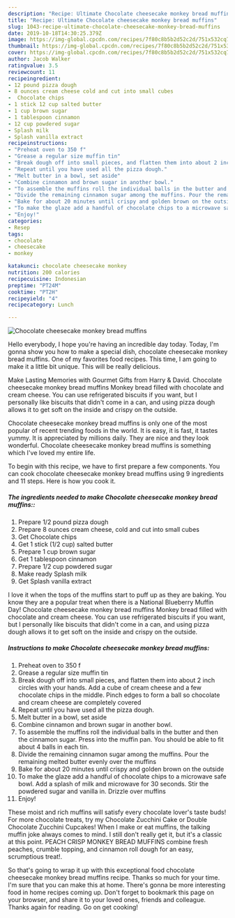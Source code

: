```yaml
---
description: "Recipe: Ultimate Chocolate cheesecake monkey bread muffins"
title: "Recipe: Ultimate Chocolate cheesecake monkey bread muffins"
slug: 1043-recipe-ultimate-chocolate-cheesecake-monkey-bread-muffins
date: 2019-10-18T14:30:25.379Z
image: https://img-global.cpcdn.com/recipes/7f80c8b5b2d52c2d/751x532cq70/chocolate-cheesecake-monkey-bread-muffins-recipe-main-photo.jpg
thumbnail: https://img-global.cpcdn.com/recipes/7f80c8b5b2d52c2d/751x532cq70/chocolate-cheesecake-monkey-bread-muffins-recipe-main-photo.jpg
cover: https://img-global.cpcdn.com/recipes/7f80c8b5b2d52c2d/751x532cq70/chocolate-cheesecake-monkey-bread-muffins-recipe-main-photo.jpg
author: Jacob Walker
ratingvalue: 3.5
reviewcount: 11
recipeingredient:
- 12 pound pizza dough
- 8 ounces cream cheese cold and cut into small cubes
-  Chocolate chips
- 1 stick 12 cup salted butter
- 1 cup brown sugar
- 1 tablespoon cinnamon
- 12 cup powdered sugar
- Splash milk
- Splash vanilla extract
recipeinstructions:
- "Preheat oven to 350 f"
- "Grease a regular size muffin tin"
- "Break dough off into small pieces, and flatten them into about 2 inch circles with your hands. Add a cube of cream cheese and a few chocolate chips in the middle. Pinch edges to form a ball so chocolate and cream cheese are completely covered"
- "Repeat until you have used all the pizza dough."
- "Melt butter in a bowl, set aside"
- "Combine cinnamon and brown sugar in another bowl."
- "To assemble the muffins roll the individual balls in the butter and then the cinnamon sugar. Press into the muffin pan. You should be able to fit about 4 balls in each tin."
- "Divide the remaining cinnamon sugar among the muffins. Pour the remaining melted butter evenly over the muffins"
- "Bake for about 20 minutes until crispy and golden brown on the outside"
- "To make the glaze add a handful of chocolate chips to a microwave safe bowl. Add a splash of milk and microwave for 30 seconds. Stir the powdered sugar and vanilla in. Drizzle over muffins"
- "Enjoy!"
categories:
- Resep
tags:
- chocolate
- cheesecake
- monkey

katakunci: chocolate cheesecake monkey
nutrition: 200 calories
recipecuisine: Indonesian
preptime: "PT24M"
cooktime: "PT2H"
recipeyield: "4"
recipecategory: Lunch

---
```



![Chocolate cheesecake monkey bread muffins](https://img-global.cpcdn.com/recipes/7f80c8b5b2d52c2d/751x532cq70/chocolate-cheesecake-monkey-bread-muffins-recipe-main-photo.jpg)

Hello everybody, I hope you're having an incredible day today. Today, I'm gonna show you how to make a special dish, chocolate cheesecake monkey bread muffins. One of my favorites food recipes. This time, I am going to make it a little bit unique. This will be really delicious.

Make Lasting Memories with Gourmet Gifts from Harry &amp; David. Chocolate cheesecake monkey bread muffins Monkey bread filled with chocolate and cream cheese. You can use refrigerated biscuits if you want, but I personally like biscuits that didn&#39;t come in a can, and using pizza dough allows it to get soft on the inside and crispy on the outside.

Chocolate cheesecake monkey bread muffins is only one of the most popular of recent trending foods in the world. It is easy, it is fast, it tastes yummy. It is appreciated by millions daily. They are nice and they look wonderful. Chocolate cheesecake monkey bread muffins is something which I've loved my entire life.


To begin with this recipe, we have to first prepare a few components. You can cook chocolate cheesecake monkey bread muffins using 9 ingredients and 11 steps. Here is how you cook it.

##### The ingredients needed to make Chocolate cheesecake monkey bread muffins::

1. Prepare 1/2 pound pizza dough
1. Prepare 8 ounces cream cheese, cold and cut into small cubes
1. Get  Chocolate chips
1. Get 1 stick (1/2 cup) salted butter
1. Prepare 1 cup brown sugar
1. Get 1 tablespoon cinnamon
1. Prepare 1/2 cup powdered sugar
1. Make ready Splash milk
1. Get Splash vanilla extract


I love it when the tops of the muffins start to puff up as they are baking. You know they are a popular treat when there is a National Blueberry Muffin Day! Chocolate cheesecake monkey bread muffins Monkey bread filled with chocolate and cream cheese. You can use refrigerated biscuits if you want, but I personally like biscuits that didn&#39;t come in a can, and using pizza dough allows it to get soft on the inside and crispy on the outside. 

##### Instructions to make Chocolate cheesecake monkey bread muffins:

1. Preheat oven to 350 f
1. Grease a regular size muffin tin
1. Break dough off into small pieces, and flatten them into about 2 inch circles with your hands. Add a cube of cream cheese and a few chocolate chips in the middle. Pinch edges to form a ball so chocolate and cream cheese are completely covered
1. Repeat until you have used all the pizza dough.
1. Melt butter in a bowl, set aside
1. Combine cinnamon and brown sugar in another bowl.
1. To assemble the muffins roll the individual balls in the butter and then the cinnamon sugar. Press into the muffin pan. You should be able to fit about 4 balls in each tin.
1. Divide the remaining cinnamon sugar among the muffins. Pour the remaining melted butter evenly over the muffins
1. Bake for about 20 minutes until crispy and golden brown on the outside
1. To make the glaze add a handful of chocolate chips to a microwave safe bowl. Add a splash of milk and microwave for 30 seconds. Stir the powdered sugar and vanilla in. Drizzle over muffins
1. Enjoy!


These moist and rich muffins will satisfy every chocolate lover&#39;s taste buds! For more chocolate treats, try my Chocolate Zucchini Cake or Double Chocolate Zucchini Cupcakes! When I make or eat muffins, the talking muffin joke always comes to mind. I still don&#39;t really get it, but it&#39;s a classic at this point. PEACH CRISP MONKEY BREAD MUFFINS combine fresh peaches, crumble topping, and cinnamon roll dough for an easy, scrumptious treat!. 

So that's going to wrap it up with this exceptional food chocolate cheesecake monkey bread muffins recipe. Thanks so much for your time. I'm sure that you can make this at home. There's gonna be more interesting food in home recipes coming up. Don't forget to bookmark this page on your browser, and share it to your loved ones, friends and colleague. Thanks again for reading. Go on get cooking!
